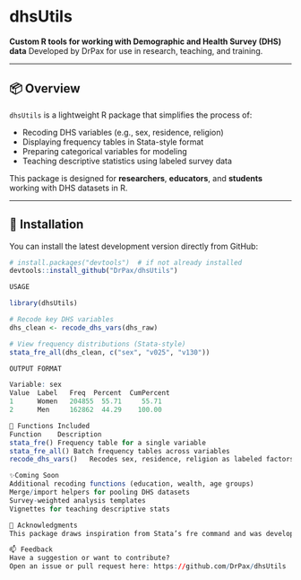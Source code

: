 # dhsUtils

**Custom R tools for working with Demographic and Health Survey (DHS) data**
Developed by DrPax for use in research, teaching, and training.

---

## 📦 Overview

`dhsUtils` is a lightweight R package that simplifies the process of:
- Recoding DHS variables (e.g., sex, residence, religion)
- Displaying frequency tables in Stata-style format
- Preparing categorical variables for modeling
- Teaching descriptive statistics using labeled survey data

This package is designed for **researchers**, **educators**, and **students** working with DHS datasets in R.

---

## 🔧 Installation

You can install the latest development version directly from GitHub:

```r
# install.packages("devtools")  # if not already installed
devtools::install_github("DrPax/dhsUtils")

USAGE

library(dhsUtils)

# Recode key DHS variables
dhs_clean <- recode_dhs_vars(dhs_raw)

# View frequency distributions (Stata-style)
stata_fre_all(dhs_clean, c("sex", "v025", "v130"))

OUTPUT FORMAT

Variable: sex
Value  Label   Freq  Percent  CumPercent
1      Women   204855  55.71     55.71
2      Men     162862  44.29    100.00

🧰 Functions Included
Function	Description
stata_fre()	Frequency table for a single variable
stata_fre_all()	Batch frequency tables across variables
recode_dhs_vars()	Recodes sex, residence, religion as labeled factors

✨Coming Soon
Additional recoding functions (education, wealth, age groups)
Merge/import helpers for pooling DHS datasets
Survey-weighted analysis templates
Vignettes for teaching descriptive stats

🙌 Acknowledgments
This package draws inspiration from Stata’s fre command and was developed to support applied social science research and classroom instruction in public health and sociology.

📫 Feedback
Have a suggestion or want to contribute?
Open an issue or pull request here: https://github.com/DrPax/dhsUtils
